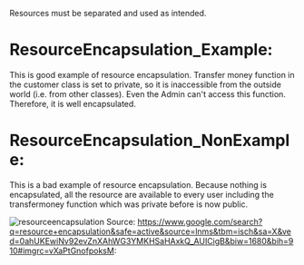 Resources must be separated and used as intended.
# ResourceEncapsulation_Example:
This is good example of resource encapsulation. Transfer money function in the customer class is set to private, so it is inaccessible from the outside world (i.e. from other classes). Even the Admin can't access this function. Therefore, it is well encapsulated.

# ResourceEncapsulation_NonExample:
This is a bad example of resource encapsulation. Because nothing is encapsulated, all the resource are available to every user including the transfermoney function which was private before is now public.




















![resourceencapsulation](https://user-images.githubusercontent.com/31521112/32199925-8ca4b72c-bd94-11e7-83b5-8e2dce087b03.jpg)
Source:
https://www.google.com/search?q=resource+encapsulation&safe=active&source=lnms&tbm=isch&sa=X&ved=0ahUKEwiNv92evZnXAhWG3YMKHSaHAxkQ_AUICigB&biw=1680&bih=910#imgrc=vXaPtGnofpoksM:
